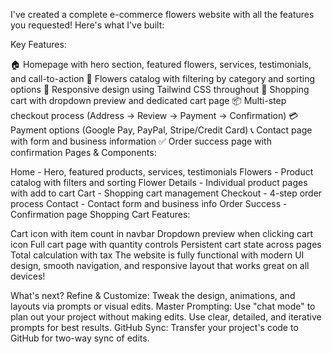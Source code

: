I've created a complete e-commerce flowers website with all the features you requested! Here's what I've built:

Key Features:

🏠 Homepage with hero section, featured flowers, services, testimonials, and call-to-action
🌸 Flowers catalog with filtering by category and sorting options
📱 Responsive design using Tailwind CSS throughout
🛒 Shopping cart with dropdown preview and dedicated cart page
📦 Multi-step checkout process (Address → Review → Payment → Confirmation)
💳 Payment options (Google Pay, PayPal, Stripe/Credit Card)
📞 Contact page with form and business information
✅ Order success page with confirmation
Pages & Components:

Home - Hero, featured products, services, testimonials
Flowers - Product catalog with filters and sorting
Flower Details - Individual product pages with add to cart
Cart - Shopping cart management
Checkout - 4-step order process
Contact - Contact form and business info
Order Success - Confirmation page
Shopping Cart Features:

Cart icon with item count in navbar
Dropdown preview when clicking cart icon
Full cart page with quantity controls
Persistent cart state across pages
Total calculation with tax
The website is fully functional with modern UI design, smooth navigation, and responsive layout that works great on all devices!

What's next?
Refine & Customize: Tweak the design, animations, and layouts via prompts or visual edits.
Master Prompting: Use "chat mode" to plan out your project without making edits. Use clear, detailed, and iterative prompts for best results.
GitHub Sync: Transfer your project's code to GitHub for two-way sync of edits.
